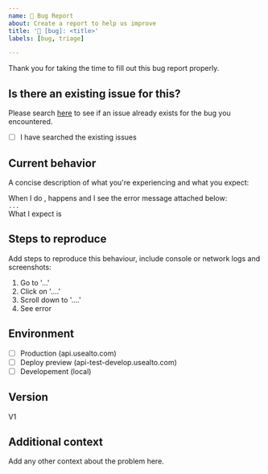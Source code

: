 ```yaml
---
name: 🐛 Bug Report
about: Create a report to help us improve
title: '🐛 [bug]: <title>'
labels: [bug, triage]

---
```


Thank you for taking the time to fill out this bug report properly.

## Is there an existing issue for this?

Please search [here](../issues?q=is%3Aissue) to see if an issue already exists for the bug you encountered.

- [ ] I have searched the existing issues


## Current behavior

A concise description of what you're experiencing and what you expect:

When I do <X>, <Y> happens and I see the error message attached below:  
```...```  
What I expect is <Z>  

## Steps to reproduce

Add steps to reproduce this behaviour, include console or network logs and screenshots:

1. Go to '...'
2. Click on '....'
3. Scroll down to '....'
4. See error 

## Environment

- [ ] Production (api.usealto.com)
- [ ] Deploy preview (api-test-develop.usealto.com)
- [ ] Developement (local) 

## Version

V1

## Additional context

Add any other context about the problem here.
